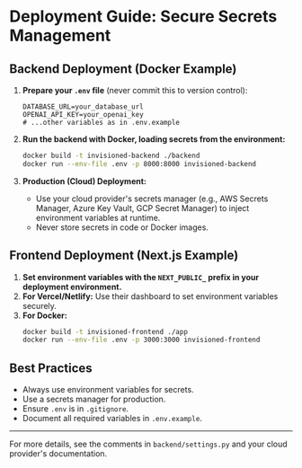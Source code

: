 # Deployment Guide: Secure Secrets Management

## Backend Deployment (Docker Example)

1. **Prepare your `.env` file** (never commit this to version control):
   ```env
   DATABASE_URL=your_database_url
   OPENAI_API_KEY=your_openai_key
   # ...other variables as in .env.example
   ```

2. **Run the backend with Docker, loading secrets from the environment:**
   ```sh
   docker build -t invisioned-backend ./backend
   docker run --env-file .env -p 8000:8000 invisioned-backend
   ```

3. **Production (Cloud) Deployment:**
   - Use your cloud provider's secrets manager (e.g., AWS Secrets Manager, Azure Key Vault, GCP Secret Manager) to inject environment variables at runtime.
   - Never store secrets in code or Docker images.

## Frontend Deployment (Next.js Example)

1. **Set environment variables with the `NEXT_PUBLIC_` prefix in your deployment environment.**
2. **For Vercel/Netlify:** Use their dashboard to set environment variables securely.
3. **For Docker:**
   ```sh
   docker build -t invisioned-frontend ./app
   docker run --env-file .env -p 3000:3000 invisioned-frontend
   ```

## Best Practices
- Always use environment variables for secrets.
- Use a secrets manager for production.
- Ensure `.env` is in `.gitignore`.
- Document all required variables in `.env.example`.

---

For more details, see the comments in `backend/settings.py` and your cloud provider's documentation.
